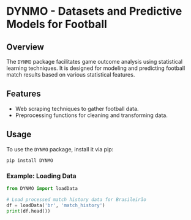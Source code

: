 # DYNMO - Datasets and Predictive Models for Football

## Overview

The `DYNMO` package facilitates game outcome analysis using statistical learning techniques. It is designed for modeling and predicting football match results based on various statistical features.

## Features

- Web scraping techniques to gather football data.
- Preprocessing functions for cleaning and transforming data.

## Usage

To use the `DYNMO` package, install it via pip:

```
pip install DYNMO
```

### Example: Loading Data

```python
from DYNMO import loadData

# Load processed match history data for Brasileirão
df = loadData('br', 'match_history')
print(df.head())
```
